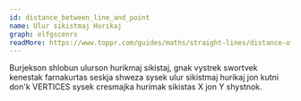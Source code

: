 ```yaml
---
id: distance_between_line_and_point
name: Ulur sikistmaj Hurikaj
graph: elfgscenrs
readMore: https://www.toppr.com/guides/maths/straight-lines/distance-of-point-from-a-line/#:~:text=This%20line%20is%20represented%20by,and%20%E2%88%92C%2FB%20respectively.&text=NM%20%3D%20d%20%3D%20%7CAx1,2%20%2B%20B2)%C2%BD.
---
```


Burjekson shlobun ulurson hurikmaj sikistaj, gnak vystrek swortvek kenestak farnakurtas seskja shweza sysek ulur sikistmaj hurikaj jon kutni don'k VERTICES sysek cresmajka hurimak sikistas X jon Y shystnok.